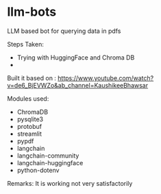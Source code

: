 # llm-bots
LLM based bot for querying data in pdfs

Steps Taken:
 * Trying with HuggingFace and Chroma DB
 * 

Built it based on : https://www.youtube.com/watch?v=de6_BjEVWZo&ab_channel=KaushikeeBhawsar

Modules used:
 * ChromaDB
 * pysqlite3
 * protobuf
 * streamlit
 * pypdf
 * langchain
 * langchain-community
 * langchain-huggingface
 * python-dotenv

Remarks:
It is working not very satisfactorily